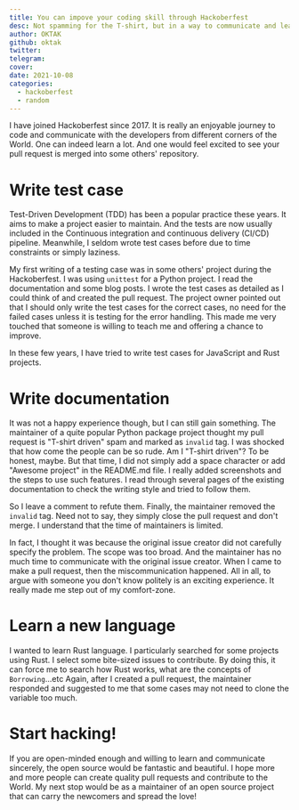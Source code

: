 ```yaml
---
title: You can impove your coding skill through Hackoberfest
desc: Not spamming for the T-shirt, but in a way to communicate and learn.
author: OKTAK
github: oktak
twitter:
telegram:
cover:
date: 2021-10-08
categories:
  - hackoberfest
  - random
---
```


I have joined Hackoberfest since 2017. It is really an enjoyable journey to code and communicate with the developers from different corners of the World. One can indeed learn a lot. And one would feel excited to see your pull request is merged into some others' repository.

# Write test case

Test-Driven Development (TDD) has been a popular practice these years. It aims to make a project easier to maintain. And the tests are now usually included in the Continuous integration and continuous delivery (CI/CD) pipeline. Meanwhile, I seldom wrote test cases before due to time constraints or simply laziness.

My first writing of a testing case was in some others' project during the Hackoberfest. I was using `unittest` for a Python project. I read the documentation and some blog posts. I wrote the test cases as detailed as I could think of and created the pull request. The project owner pointed out that I should only write the test cases for the correct cases, no need for the failed cases unless it is testing for the error handling. This made me very touched that someone is willing to teach me and offering a chance to improve.

In these few years, I have tried to write test cases for JavaScript and Rust projects.

# Write documentation

It was not a happy experience though, but I can still gain something. The maintainer of a quite popular Python package project thought my pull request is "T-shirt driven" spam and marked as `invalid` tag. I was shocked that how come the people can be so rude. Am I "T-shirt driven"? To be honest, maybe. But that time, I did not simply add a space character or add "Awesome project" in the README.md file. I really added screenshots and the steps to use such features. I read through several pages of the existing documentation to check the writing style and tried to follow them.

So I leave a comment to refute them. Finally, the maintainer removed the `invalid` tag. Need not to say, they simply close the pull request and don't merge. I understand that the time of maintainers is limited.

In fact, I thought it was because the original issue creator did not carefully specify the problem. The scope was too broad. And the maintainer has no much time to communicate with the original issue creator. When I came to make a pull request, then the miscommunication happened. All in all, to argue with someone you don't know politely is an exciting experience. It really made me step out of my comfort-zone.

# Learn a new language

I wanted to learn Rust language. I particularly searched for some projects using Rust. I select some bite-sized issues to contribute. By doing this, it can force me to search how Rust works, what are the concepts of `Borrowing`...etc Again, after I created a pull request, the maintainer responded and suggested to me that some cases may not need to clone the variable too much.

# Start hacking!

If you are open-minded enough and willing to learn and communicate sincerely, the open source would be fantastic and beautiful. I hope more and more people can create quality pull requests and contribute to the World. My next stop would be as a maintainer of an open source project that can carry the newcomers and spread the love!
